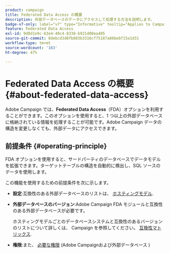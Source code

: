 ```yaml
---
product: campaign
title: Federated Data Access の概要
description: 外部データベースのデータにアクセスして処理する方法を説明します。
badge-v7-only: label="v7" type="Informative" tooltip="Applies to Campaign Classic v7 only"
feature: Federated Data Access
exl-id: 9d8d1e9c-63e4-40c4-8338-b921d08ea405
source-git-commit: 8debcd3d8fb883b3316cf75187a86bebf15a1d31
workflow-type: tm+mt
source-wordcount: '163'
ht-degree: 47%

---
```


# Federated Data Access の概要 {#about-federated-data-access}



Adobe Campaign では、**Federated Data Access**（FDA）オプションを利用することができます。このオプションを使用すると、1 つ以上の外部データベースに格納されている情報を処理することが可能です。Adobe Campaign データの構造を変更しなくても、外部データにアクセスできます。

## 前提条件 {#operating-principle}

FDA オプションを使用すると、サードパーティのデータベースでデータモデルを拡張できます。ターゲットテーブルの構造を自動的に検出し、SQL ソースのデータを使用します。

この機能を使用するための前提条件を次に示します。

* **設定**:互換性のある外部データベースのリストは、 [ホスティングモデル](../../installation/using/hosting-models.md).
* **外部データベースのバージョン**:Adobe Campaign FDA モジュールと互換性のある外部データベースが必要です。

   ホスティングモデルごとのデータベースシステムと互換性のあるバージョンのリストについて詳しくは、 Campaign を参照してください。 [互換性マトリックス](../../rn/using/compatibility-matrix.md#FederatedDataAccessFDA).

* **権限**:また、 [必要な権限](../../installation/using/remote-database-access-rights.md) (Adobe Campaignおよび外部データベース )


